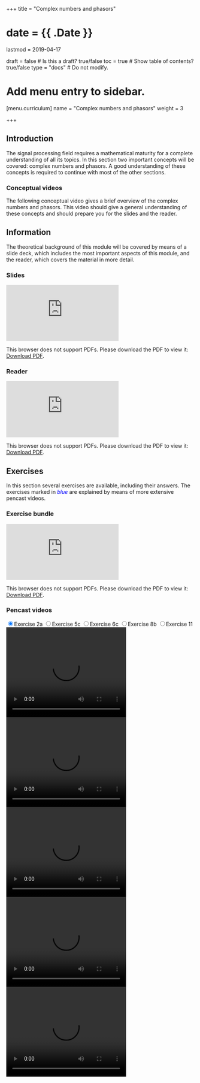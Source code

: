 +++
title = "Complex numbers and phasors"

# date = {{ .Date }}
lastmod = 2019-04-17

draft = false  # Is this a draft? true/false
toc = true  # Show table of contents? true/false
type = "docs"  # Do not modify.

# Add menu entry to sidebar.
[menu.curriculum]
  name = "Complex numbers and phasors"
  weight = 3

+++

## Introduction
The signal processing field requires a mathematical maturity for a complete understanding of all its topics.
In this section two important concepts will be covered: complex numbers and phasors. A good understanding of these concepts is required to continue with most of the other sections.


### Conceptual videos
The following conceptual video gives a brief overview of the complex numbers and phasors. This video should give a general understanding of these concepts and should prepare you for the slides and the reader.


## Information
The theoretical background of this module will be covered by means of a slide deck, which includes the most important aspects of this module, and the reader, which covers the material in more detail.

### Slides
<object data="https://github.com/bartvanerp/SPScontent/raw/master/1.%20Lecture%20Slides/1.%20CNAP%20-%20Slides.pdf" type="application/pdf" width="700px" height="400px">
    <embed src="https://github.com/bartvanerp/SPScontent/raw/master/1.%20Lecture%20Slides/1.%20CNAP%20-%20Slides.pdf" type="application/pdf">
        <p>This browser does not support PDFs. Please download the PDF to view it: <a href="https://github.com/bartvanerp/SPScontent/raw/master/1.%20Lecture%20Slides/1.%20CNAP%20-%20Slides.pdf">Download PDF</a>.</p>
    </embed>
</object>


### Reader
<object data="https://github.com/bartvanerp/SPScontent/raw/master/2.%20Readers/1.%20CNaP%20-%20Reader.pdf" type="application/pdf" width="700px" height="400px">
    <embed src="https://github.com/bartvanerp/SPScontent/raw/master/2.%20Readers/1.%20CNaP%20-%20Reader.pdf" type="application/pdf">
        <p>This browser does not support PDFs. Please download the PDF to view it: <a href="https://github.com/bartvanerp/SPScontent/raw/master/2.%20Readers/1.%20CNaP%20-%20Reader.pdf">Download PDF</a>.</p>
    </embed>
</object>


## Exercises
In this section several exercises are available, including their answers. The exercises marked in <span style="color:blue">*blue*</span> are explained by means of more extensive pencast videos.


### Exercise bundle
<object data="https://github.com/bartvanerp/SPScontent/raw/master/3.%20Exercises/1.%20CNAP%20-%20Student%20Exercises.pdf" type="application/pdf" width="700px" height="400px">
    <embed src="https://github.com/bartvanerp/SPScontent/raw/master/3.%20Exercises/1.%20CNAP%20-%20Student%20Exercises.pdf" type="application/pdf">
        <p>This browser does not support PDFs. Please download the PDF to view it: <a href="https://github.com/bartvanerp/SPScontent/raw/master/3.%20Exercises/1.%20CNAP%20-%20Student%20Exercises.pdf">Download PDF</a>.</p>
    </embed>
</object>


### Pencast videos


<script src='https://vjs.zencdn.net/7.4.1/video.js'></script>
<div class="grid-row reverse video-gallery">
 <input type="radio" value="1" name="video-list" id="video-1" checked="checked" /><label for="video-1">Exercise 2a</label>
 <input type="radio" value="2" name="video-list" id="video-2" /><label for="video-2">Exercise 5c</label>
 <input type="radio" value="3" name="video-list" id="video-3" /><label for="video-3">Exercise 6c</label>
 <input type="radio" value="4" name="video-list" id="video-4" /><label for="video-4">Exercise 8b</label>
 <input type="radio" value="5" name="video-list" id="video-5" /><label for="video-5">Exercise 11</label>
 <!-- videos -->
 <div class="video video-1">
 <video width="320" height="240" controls>
   <source src="https://github.com/bartvanerp/SPScontent/raw/master/6.%20Screencasts/CNAP%20-%202a/CNAP%20-%202a.mp4" type="video/mp4">
 Your browser does not support the video tag.
 </video>
 </div>

 <div class="video video-2">
 <video width="320" height="240" controls>
   <source src="https://github.com/bartvanerp/SPScontent/raw/master/6.%20Screencasts/CNAP%20-%205c/CNAP%20-%205c.mp4" type="video/mp4">
 Your browser does not support the video tag.
 </video>
 </div>

 <div class="video video-3">
 <video width="320" height="240" controls>
   <source src="https://github.com/bartvanerp/SPScontent/raw/master/6.%20Screencasts/CNAP%20-%206c/CNAP%20-%206c.mp4" type="video/mp4">
 Your browser does not support the video tag.
 </video>
 </div>

 <div class="video video-4">
 <video width="320" height="240" controls>
   <source src="https://github.com/bartvanerp/SPScontent/raw/master/6.%20Screencasts/CNAP%20-%208b/CNAP%20-%208b.mp4" type="video/mp4">
 Your browser does not support the video tag.
 </video>
 </div>

 <div class="video video-5">
 <video width="320" height="240" controls>
   <source src="https://github.com/bartvanerp/SPScontent/raw/master/6.%20Screencasts/CNAP%20-%2011/CNAP%20-%2011.mp4" type="video/mp4">
 Your browser does not support the video tag.
 </video>
 </div>

</div>

